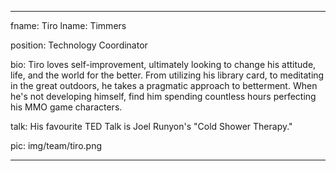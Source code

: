 ---

fname: Tiro 
lname: Timmers

position: Technology Coordinator

bio: Tiro loves self-improvement, ultimately looking to change his attitude, life, and the world for the better. From utilizing his library card, to meditating in the great outdoors, he takes a pragmatic approach to betterment. When he's not developing himself, find him spending countless hours perfecting his MMO game characters. 

talk: His favourite TED Talk is Joel Runyon's "Cold Shower Therapy."

pic:  img/team/tiro.png

---